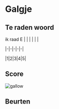 # Galgje

## Te raden woord
 ik raad E
| | | | | |

|-|-|-|-|-|

|1|2|3|4|5|

## Score
![gallow](./images/1.png)

## Beurten
